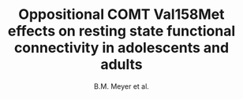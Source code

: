 ---
author: B.M. Meyer et al.
title: Oppositional COMT Val158Met effects on resting state functional connectivity in adolescents and adults
journal: Brain Structure and Function
year: 2016
type: article
doi: 10.1007/s00429-014-0895-5
---